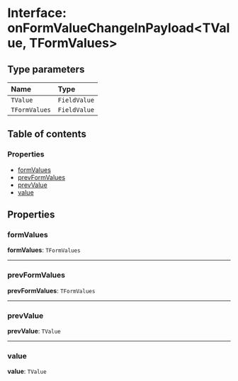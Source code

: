 # Interface: onFormValueChangeInPayload\<TValue, TFormValues>

## Type parameters

| Name | Type |
| :------ | :------ |
| `TValue` | `FieldValue` |
| `TFormValues` | `FieldValue` |

## Table of contents

### Properties

* [formValues](/en/auto-docs/editor/interfaces/onFormValueChangeInPayload.md#formvalues)
* [prevFormValues](/en/auto-docs/editor/interfaces/onFormValueChangeInPayload.md#prevformvalues)
* [prevValue](/en/auto-docs/editor/interfaces/onFormValueChangeInPayload.md#prevvalue)
* [value](/en/auto-docs/editor/interfaces/onFormValueChangeInPayload.md#value)

## Properties

### formValues

**formValues**: `TFormValues`

***

### prevFormValues

**prevFormValues**: `TFormValues`

***

### prevValue

**prevValue**: `TValue`

***

### value

**value**: `TValue`
